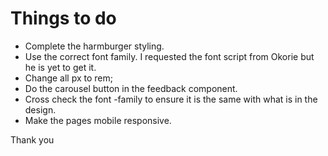 # Things to do

- Complete the  harmburger styling.
- Use the correct font family. I requested the font script from Okorie but he is yet to get it.
- Change all px to rem;
- Do the carousel button in the feedback component.
- Cross check the font -family to ensure it is the same with what is in the design.
- Make the pages mobile responsive.




Thank you